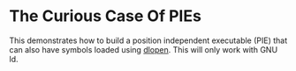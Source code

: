 # The Curious Case Of PIEs

This demonstrates how to build a position independent executable (PIE) that can
also have symbols loaded using
[dlopen](http://man7.org/linux/man-pages/man3/dlopen.3.html). This will only
work with GNU ld.
